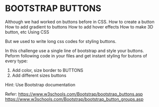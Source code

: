 # BOOTSTRAP BUTTONS

Although we had worked on buttons before in CSS.
How to create a button
How to add gradient to buttons
How to add hover effects
How to make 3D button, etc
Using CSS

But we used to write long css codes for styling buttons.

 In this challenge use a single line of bootstrap and style your buttons.
Peform following code in your files and get instant styling for butons of every type:

 1. Add color, size border to BUTTONS
 2. Add different sizes buttons

 Hint: Use Bootstrap documentation

Refer: 
https://www.w3schools.com/Bootstrap/bootstrap_buttons.asp
https://www.w3schools.com/Bootstrap/bootstrap_button_groups.asp
